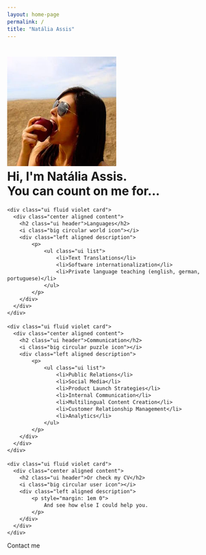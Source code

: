 ```yaml
---
layout: home-page
permalink: /
title: "Natália Assis"
---
```


<h1 class="ui sixteen wide column header">
    <img src="/images/natalia-apple-250x250.jpg" alt="" class="ui small bordered circular image middle aligned">
    <div class="content">
        Hi, I'm Natália Assis.
        <div class="sub header">You can count on me for...</div>
    </div>
</h1>

<section class="ui relaxed stackable three cards row">

    <div class="ui fluid violet card">
      <div class="center aligned content">
        <h2 class="ui header">Languages</h2>
        <i class="big circular world icon"></i>
        <div class="left aligned description">
            <p>
                <ul class="ui list">
                    <li>Text Translations</li>
                    <li>Software internationalization</li>
                    <li>Private language teaching (english, german, portuguese)</li>
                </ul>
            </p>
        </div>
      </div>
    </div>

    <div class="ui fluid violet card">
      <div class="center aligned content">
        <h2 class="ui header">Communication</h2>
        <i class="big circular puzzle icon"></i>
        <div class="left aligned description">
            <p>
                <ul class="ui list">
                    <li>Public Relations</li>
                    <li>Social Media</li>
                    <li>Product Launch Strategies</li>
                    <li>Internal Communication</li>
                    <li>Multilingual Content Creation</li>
                    <li>Customer Relationship Management</li>
                    <li>Analytics</li>
                </ul>
            </p>
        </div>
      </div>
    </div>

    <div class="ui fluid violet card">
      <div class="center aligned content">
        <h2 class="ui header">Or check my CV</h2>
        <i class="big circular user icon"></i>
        <div class="left aligned description">
            <p style="margin: 1em 0">
                And see how else I could help you.
            </p>
        </div>
      </div>
    </div>
</section>

<section class="ui fluid bottom attached centered row">
    <div class="ui huge labeled button" tabindex="0">
      <div class="ui red button">
        <i class="large heart icon"></i>
      </div>
      <a class="ui basic ten wide column red left pointing label">
        Contact me
      </a>
    </div>
</section>

